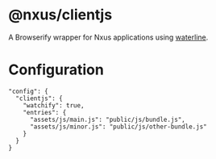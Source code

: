# @nxus/clientjs
A Browserify wrapper for Nxus applications using [waterline](https://github.com/balderdashy/waterline).

# Configuration

  ```
  "config": {
    "clientjs": {
      "watchify": true,
      "entries": {
        "assets/js/main.js": "public/js/bundle.js",
        "assets/js/minor.js": "public/js/other-bundle.js"
      }
    }
  }

  ```
 
